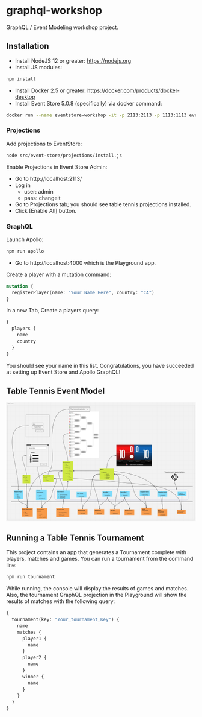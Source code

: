 # graphql-workshop

GraphQL / Event Modeling workshop project.

## Installation

* Install NodeJS 12 or greater: https://nodejs.org
* Install JS modules:
```sh
npm install
```
* Install Docker 2.5 or greater: https://docker.com/products/docker-desktop
* Install Event Store 5.0.8 (specifically) via docker command:

```sh
docker run --name eventstore-workshop -it -p 2113:2113 -p 1113:1113 eventstore/eventstore:5.0.8-xenial -e EVENT-STORE_DEV=true -e EVENTSTORE_RUN_PROJECTIONS=All -e EVENTSTORE_START_STANDARD_PROJECTIONS=true
```

### Projections

Add projections to EventStore:

```sh
node src/event-store/projections/install.js
```

Enable Projections in Event Store Admin:

* Go to http://localhost:2113/
* Log in
  * user: admin
  * pass: changeit
* Go to Projections tab; you should see table tennis projections installed.
* Click [Enable All] button.

### GraphQL

Launch Apollo:

```sh
npm run apollo
```

* Go to http://localhost:4000 which is the Playground app.

Create a player with a mutation command:

```graphql
mutation {
  registerPlayer(name: "Your Name Here", country: "CA")
}
```

In a new Tab, Create a players query:

```graphql
{
  players {
    name
    country
  }
}
```

You should see your name in this list. Congratulations, you have succeeded at setting up Event Store and Apollo GraphQL!

## Table Tennis Event Model

![Event_Model](Event_Model.png)

## Running a Table Tennis Tournament

This project contains an app that generates a Tournament complete with players, matches and games. You can run a tournament from the command line:

```sh
npm run tournament
```

While running, the console will display the results of games and matches. Also, the tournament GraphQL projection in the Playground will show the results of matches with the following query:

```graphql
{
  tournament(key: "Your_tournament_Key") {
    name
    matches {
      player1 {
        name
      }
      player2 {
        name
      }
      winner {
        name
      }
    }
  }
}
```

 